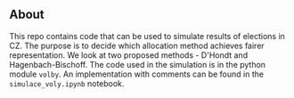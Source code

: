 ## About
This repo contains code that can be used to simulate results of elections in CZ. The purpose is to decide which allocation method achieves fairer representation. We look at two proposed methods - D'Hondt and Hagenbach-Bischoff. The code used in the simulation is in the python module `volby`. An implementation with comments can be found in the `simulace_voly.ipynb` notebook. 